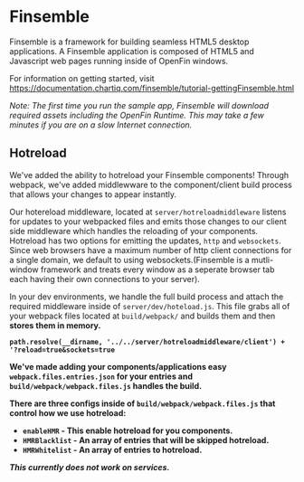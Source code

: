 # Finsemble

Finsemble is a framework for building seamless HTML5 desktop applications. A Finsemble application is composed of HTML5 and Javascript web pages running inside of OpenFin windows.

For information on getting started, visit https://documentation.chartiq.com/finsemble/tutorial-gettingFinsemble.html

*Note: The first time you run the sample app, Finsemble will download required assets including the OpenFin Runtime. This may take a few minutes if you are on a slow Internet connection.*

## Hotreload

We've added the ability to hotreload your Finsemble components! Through webpack, we've added middlewware to the component/client build process that allows your changes to appear instantly.

Our hotereload middleware, located at `server/hotreloadmiddleware` listens for updates to your webpacked files and emits those changes to our client side middleware which handles the reloading of your components. Hotreload has two options for emitting the updates, `http` and `websockets`. Since web browsers have a maximum number of http client connections for a single domain, we default to using websockets.(Finsemble is a mutli-window framework and treats every window as a seperate browser tab each having their own connections to your server).

In your dev environments, we handle the full build process and attach the required middleware inside of `server/dev/hoteload.js`. This file grabs all of your webpack files located at `build/webpack/` and builds them and then <b>stores them in memory<b>.

`path.resolve(__dirname, '../../server/hotreloadmiddleware/client') + '?reload=true&sockets=true`

We've made adding your components/applications easy `webpack.files.entries.json` for your entries and `build/webpack/webpack.files.js` handles the build.

 There are three configs inside of `build/webpack/webpack.files.js` that control how we use hotreload:

* `enableHMR` -  This enable hotreload for you components.
* `HMRBlacklist` - An array of entries that will be skipped hotreload.
* `HMRWhitelist` -  An array of entries to hotreload.

*This currently does not work on services.*
